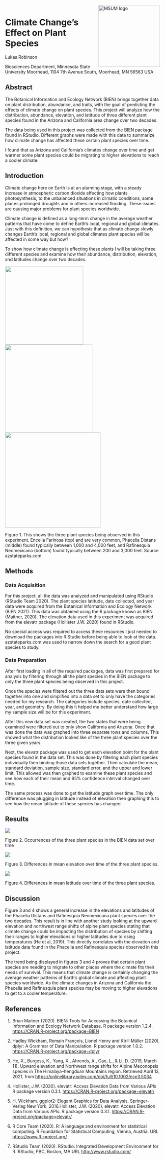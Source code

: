 
<img src="https://www2.mnstate.edu/uploadedImages/Content/Marketing/logos/MSUM_Signature_Vert_Color.jpg" alt="MSUM logo" width="200" style="float:right"/>

# Climate Change’s Effect on Plant Species

Lukas Robinson

Biosciences Department, Minnesota State University Moorhead, 1104 7th
Avenue South, Moorhead, MN 56563 USA

## Abstract

The Botanical Information and Ecology Network (BIEN) brings together
data on plant distribution, abundance, and traits, with the goal of
predicting the effects of climate change on plant species. This project
will analyze how the distribution, abundance, elevation, and latitude of
three different plant species found in the Arizona and California area
change over two decades.

The data being used in this project was collected from the BIEN package
found in RStudio. Different graphs were made with this data to summarize
how climate change has affected these certain plant species over time.

I found that as Arizona and California’s climates change over time and
get warmer some plant species could be migrating to higher elevations to
reach a cooler climate.

## Introduction

Climate change here on Earth is at an alarming stage, with a steady
increase in atmospheric carbon dioxide affecting how plants
photosynthesis, to the unbalanced situations in climatic conditions,
some places prolonged droughts and in others increased flooding. These
issues are causing major problems for plant species worldwide.

Climate change is defined as a long-term change in the average weather
patterns that have come to define Earth’s local, regional and global
climates. Just with this definition, we can hypothesis that as climate
change slowly changes Earth’s local, regional and global climates plant
species will be affected in some way but how?

To show how climate change is effecting these plants I will be taking
three different species and examine how their abundance, distribution,
elevation, and latitudes change over two decades.

<img src="images/Encelia_farinosa.jpg" width="254"/>

<img src="images/Phacelia Distans.jpg" width="284"/>

<img src="images/RN.jpg" width="310"/>

Figure 1. This shows the three plant species being observed in this
experiment. Encelia Farinosa (top) and are very common, Phacelia Distans
(middle) found typically between 1,000 and 4,000 feet, and Rafinesquia
Neomexicana (bottom) found typically between 200 and 3,000 feet. Source
azstateparks.com

## Methods

### Data Acquisition

For this project, all the data was analyzed and manipulated using
RStudio (RStudio Team 2020). The plant species latitude, date collected,
and year data were acquired from the Botanical Information and Ecology
Network (BIEN 2021). This data was obtained using the R package known as
BIEN (Maitner, 2020). The elevation data used in this experiment was
acquired from the elevatr package (Hollister J.W. 2020) found in
RStudio.

No special access was required to access these resources I just needed
to download the packages into R Studio before being able to look at the
data. azstateparks.com was used to narrow down the search for a good
plant species to study.

### Data Preparation

After first loading in all of the required packages, data was first
prepared for analysis by filtering through all the plant species in the
BIEN package to only the three plant species being observed in this
project.

Once the species were filtered out the three data sets were then bound
together into one and simplified into a data set to only have the
categories needed for my research. The categories include species, date
collected, year, and geometry. By doing this it helped me better
understand how large my sample size will be for this experiment.

After this new data set was created, the two states that were being
examined were filtered out to only show California and Arizona. Once
that was done the data was graphed into three separate rows and columns.
This showed what the distribution looked like of the three plant species
over the three given years.

Next, the elevatr package was used to get each elevation point for the
plant species found in the data set. This was done by filtering each
plant species individually then binding those data sets together. Then
calculate the mean, standard deviation, sample size, standard error, and
the upper and lower limit. This allowed was then graphed to examine
these plant species and see how each of their mean and 95% confidence
interval changed over time.

The same process was done to get the latitude graph over time. The only
difference was plugging in latitude instead of elevation then graphing
this to see how the mean latitude of these species has changed.

## Results

![](README_files/figure-gfm/unnamed-chunk-5-1.png)<!-- -->

Figure 2. Occurrences of the three plant species in the BIEN data set
over time

![](README_files/figure-gfm/unnamed-chunk-9-1.png)<!-- -->

Figure 3. Differences in mean elevation over time of the three plant
species.

![](README_files/figure-gfm/unnamed-chunk-11-1.png)<!-- -->

Figure 4. Differences in mean latitude over time of the three plant
species.

## Discussion

Figure 3 and 4 shows a general increase in the elevations and latitudes
of the Phacelia Distans and Rafinesquia Neomexicana plant species over
the two decades. This result is in line with another study looking at
the upward elevation and northwest range shifts of alpine plant species
stating that climate change could be impacting the distribution of
species by shifting their ranges to higher elevations or higher
latitudes due to rising temperatures (He et al, 2019). This directly
correlates with the elevation and latitude data found in the Phacelia
and Rafinesquia species observed in this project.

The trend being displayed in figures 3 and 4 proves that certain plant
species are needing to migrate to other places where the climate fits
their needs of survival. This means that climate change is certainly
changing the average weather patterns of Earth’s global climate and
affecting plant species worldwide. As the climate changes in Arizona and
California the Phacelia and Rafinesquia plant species may be moving to
higher elevations to get to a cooler temperature.

## References

1.  Brian Maitner (2020). BIEN: Tools for Accessing the Botanical
    Information and Ecology Network Database. R package version 1.2.4.
    <https://CRAN.R-project.org/package=BIEN>

2.  Hadley Wickham, Romain François, Lionel Henry and Kirill Müller
    (2020). dplyr: A Grammar of Data Manipulation. R package version
    1.0.2. <https://CRAN.R-project.org/package=dplyr>

3.  He, X., Burgess, K., Yang, X., Ahrends, A., Gao, L., & Li, D. (2019,
    March 11). Upward elevation and Northwest range shifts for Alpine
    Meconopsis species in The Himalaya–hengduan Mountains region.
    Retrieved April 13, 2021, from
    <https://onlinelibrary.wiley.com/doi/full/10.1002/ece3.5034>

4.  Hollister, J.W. (2020). elevatr: Access Elevation Data from Various
    APIs R package version 0.3.1.
    <https://CRAN.R-project.org/package=elevatr/>

5.  H. Wickham. ggplot2: Elegant Graphics for Data Analysis.
    Springer-Verlag New York, 2016.Hollister, J.W. (2020). elevatr:
    Access Elevation Data from Various APIs. R package version 0.3.1.
    <https://CRAN.R-project.org/package=elevatr/>

6.  R Core Team (2020). R: A language and environment for statistical
    computing. R Foundation for Statistical Computing, Vienna, Austria.
    URL <https://www.R-project.org/>

7.  RStudio Team (2020). RStudio: Integrated Development Environment for
    R. RStudio, PBC, Boston, MA URL <http://www.rstudio.com/>

